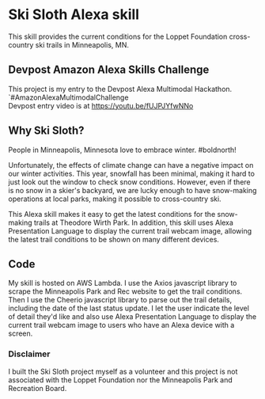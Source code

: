 # Ski Sloth Alexa skill
This skill provides the current conditions for the Loppet Foundation cross-country ski trails in Minneapolis, MN.

## Devpost Amazon Alexa Skills Challenge
This project is my entry to the Devpost Alexa Multimodal Hackathon.  
`#AmazonAlexaMultimodalChallenge  
Devpost entry video is at https://youtu.be/fUJPJYfwNNo  

## Why Ski Sloth?
People in Minneapolis, Minnesota love to embrace winter.  #boldnorth!

Unfortunately, the effects of climate change can have a negative impact on our winter activities. This year, snowfall has been minimal, making it hard to just look out the window to check snow conditions. However, even if there is no snow in a skier's backyard, we are lucky enough to have snow-making operations at local parks, making it possible to cross-country ski.

This Alexa skill makes it easy to get the latest conditions for the snow-making trails at Theodore Wirth Park. In addition, this skill uses Alexa Presentation Language to display the current trail webcam image, allowing the latest trail conditions to be shown on many different devices.

## Code
My skill is hosted on AWS Lambda. I use the Axios javascript library to scrape the Minneapolis Park and Rec website to get the trail conditions. Then I use the Cheerio javascript library to parse out the trail details, including the date of the last status update. I let the user indicate the level of detail they'd like and also use Alexa Presentation Language to display the current trail webcam image to users who have an Alexa device with a screen.


### Disclaimer
I built the Ski Sloth project myself as a volunteer and this project is not associated with the Loppet Foundation nor the Minneapolis Park and Recreation Board.